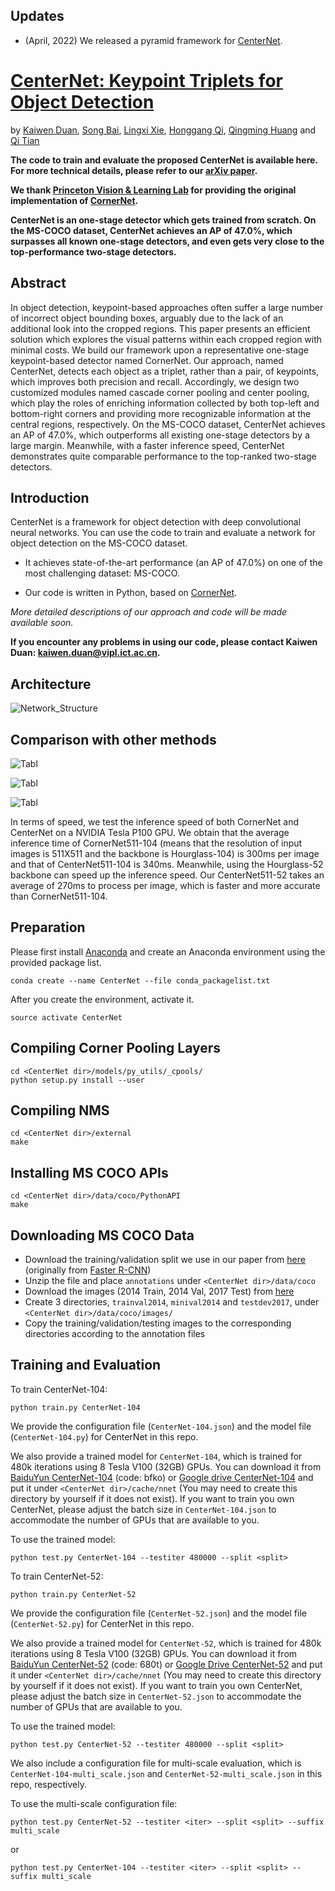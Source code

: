 ## Updates

 - (April, 2022) We released a pyramid framework for [CenterNet](https://github.com/Duankaiwen/PyCenterNet).

# [CenterNet: Keypoint Triplets for Object Detection](https://arxiv.org/abs/1904.08189)
by [Kaiwen Duan](https://scholar.google.com/citations?hl=zh-CN&user=TFHRaZUAAAAJ&scilu=&scisig=AMD79ooAAAAAXLv9_7ddy26i4c6z5n9agk05m97faUdN&gmla=AJsN-F78W-h98Pb2H78j6lTKbjdn0fklhe2X_8CCPqRU2fC4KJEIbllhD2c5F0irMR3zDiehKt_SH26N2MHI1HlUMw6qRba9HMbiP3vnQfJqD82FrMAPdlU&sciund=10706678259143520926&gmla=AJsN-F5cOpNUdnI6YrZ9joRa6JE2nP6wFKU1GKVkNIfCmmgjk431Lg2BYCS6wn5WWZxdnzBjLfaUwdUJtvPXo53vfoOQoTGP5fHh2X0cCssVtXm8BI4PaM3_oQvKYtCx7o1wivIt1l49sDK6AZPvHLMxxPbC4GbZ1Q&sciund=10445692451499027349), [Song Bai](http://songbai.site/), [Lingxi Xie](http://lingxixie.com/Home.html), [Honggang Qi](http://people.ucas.ac.cn/~hgqi), [Qingming Huang](https://scholar.google.com/citations?user=J1vMnRgAAAAJ&hl=zh-CN) and [Qi Tian](https://scholar.google.com/citations?user=61b6eYkAAAAJ&hl=zh-CN)

**The code to train and evaluate the proposed CenterNet is available here. For more technical details, please refer to our [arXiv paper](https://arxiv.org/abs/1904.08189).**

**We thank [Princeton Vision & Learning Lab](https://github.com/princeton-vl) for providing the original implementation of [CornerNet](https://github.com/princeton-vl/CornerNet).**

**CenterNet is an one-stage detector which gets trained from scratch. On the MS-COCO dataset, CenterNet achieves an AP of 47.0%, which surpasses all known one-stage detectors, and even gets very close to the top-performance two-stage detectors.**

## Abstract

  In object detection, keypoint-based approaches often suffer a large number of incorrect object bounding boxes, arguably due to the lack of an additional look into the cropped regions. This paper presents an efficient solution which explores the visual patterns within each cropped region with minimal costs. We build our framework upon a representative one-stage keypoint-based detector named CornerNet.
Our approach, named CenterNet, detects each object as a triplet, rather than a pair, of keypoints, which improves both precision and recall. Accordingly, we design two customized modules named cascade corner pooling and center pooling, which play the roles of enriching information collected by both top-left and bottom-right corners and providing more recognizable information at the central regions, respectively. On the MS-COCO dataset, CenterNet achieves an AP of 47.0%, which outperforms all existing one-stage detectors by a large margin. Meanwhile, with a faster inference speed, CenterNet demonstrates quite comparable performance to the top-ranked two-stage detectors.

## Introduction

CenterNet is a framework for object detection with deep convolutional neural networks. You can use the code to train and evaluate a network for object detection on the MS-COCO dataset.

* It achieves state-of-the-art performance (an AP of 47.0%) on one of the most challenging dataset: MS-COCO.

* Our code is written in Python, based on [CornerNet](https://github.com/princeton-vl/CornerNet).

*More detailed descriptions of our approach and code will be made available soon.*

**If you encounter any problems in using our code, please contact Kaiwen Duan: kaiwen.duan@vipl.ict.ac.cn.**

## Architecture

![Network_Structure](https://github.com/Duankaiwen/CenterNet/blob/master/Network_Structure.jpg)

## Comparison with other methods

![Tabl](https://github.com/Duankaiwen/CenterNet/blob/master/Table1.png)

![Tabl](https://github.com/Duankaiwen/CenterNet/blob/master/Table2.png)

![Tabl](https://github.com/Duankaiwen/CenterNet/blob/master/Table3.png)

  In terms of speed, we test the inference speed of both CornerNet and CenterNet on a NVIDIA Tesla P100 GPU. We obtain that the average inference time of CornerNet511-104 (means that the resolution of input images is 511X511 and the backbone is Hourglass-104) is 300ms per image and that of CenterNet511-104 is 340ms. Meanwhile, using the Hourglass-52 backbone can speed up the inference speed. Our CenterNet511-52 takes an average of 270ms to process per image, which is faster and more accurate than CornerNet511-104.

## Preparation
Please first install [Anaconda](https://anaconda.org) and create an Anaconda environment using the provided package list.
```
conda create --name CenterNet --file conda_packagelist.txt
```

After you create the environment, activate it.
```
source activate CenterNet
```

## Compiling Corner Pooling Layers
```
cd <CenterNet dir>/models/py_utils/_cpools/
python setup.py install --user
```

## Compiling NMS
```
cd <CenterNet dir>/external
make
```

## Installing MS COCO APIs
```
cd <CenterNet dir>/data/coco/PythonAPI
make
```

## Downloading MS COCO Data
- Download the training/validation split we use in our paper from [here](https://drive.google.com/file/d/1dop4188xo5lXDkGtOZUzy2SHOD_COXz4/view?usp=sharing) (originally from [Faster R-CNN](https://github.com/rbgirshick/py-faster-rcnn/tree/master/data))
- Unzip the file and place `annotations` under `<CenterNet dir>/data/coco`
- Download the images (2014 Train, 2014 Val, 2017 Test) from [here](http://cocodataset.org/#download)
- Create 3 directories, `trainval2014`, `minival2014` and `testdev2017`, under `<CenterNet dir>/data/coco/images/`
- Copy the training/validation/testing images to the corresponding directories according to the annotation files

## Training and Evaluation

To train CenterNet-104:
```
python train.py CenterNet-104
```
We provide the configuration file (`CenterNet-104.json`) and the model file (`CenterNet-104.py`) for CenterNet in this repo. 

We also provide a trained model for `CenterNet-104`, which is trained for 480k iterations using 8 Tesla V100 (32GB) GPUs. You can download it from [BaiduYun CenterNet-104](https://pan.baidu.com/s/1OQwMAPLcZkHWbTzD28cxow) (code: bfko) or [Google drive CenterNet-104](https://drive.google.com/open?id=1GVN-YrgExbPPcmzn_Lkr49f2IKjodg15) and put it under `<CenterNet dir>/cache/nnet` (You may need to create this directory by yourself if it does not exist). If you want to train you own CenterNet, please adjust the batch size in `CenterNet-104.json` to accommodate the number of GPUs that are available to you.

To use the trained model:
```
python test.py CenterNet-104 --testiter 480000 --split <split>
```

To train CenterNet-52:
```
python train.py CenterNet-52
```
We provide the configuration file (`CenterNet-52.json`) and the model file (`CenterNet-52.py`) for CenterNet in this repo. 

We also provide a trained model for `CenterNet-52`, which is trained for 480k iterations using 8 Tesla V100 (32GB) GPUs. You can download it from [BaiduYun CenterNet-52](https://pan.baidu.com/s/1xZHB7jq7Hmi0qKu46qnotw) (code: 680t) or [Google Drive CenterNet-52](https://drive.google.com/open?id=14vJYw4P9sxDoltjp5zDkOS3QjUa2zZIP) and put it under `<CenterNet dir>/cache/nnet` (You may need to create this directory by yourself if it does not exist). If you want to train you own CenterNet, please adjust the batch size in `CenterNet-52.json` to accommodate the number of GPUs that are available to you.

To use the trained model:
```
python test.py CenterNet-52 --testiter 480000 --split <split>
```

We also include a configuration file for multi-scale evaluation, which is `CenterNet-104-multi_scale.json` and `CenterNet-52-multi_scale.json` in this repo, respectively. 

To use the multi-scale configuration file:
```
python test.py CenterNet-52 --testiter <iter> --split <split> --suffix multi_scale
```
or
```
python test.py CenterNet-104 --testiter <iter> --split <split> --suffix multi_scale
```
